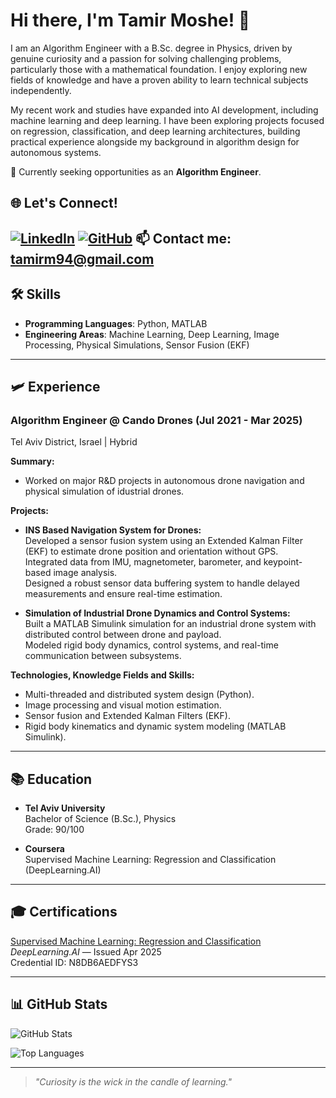 # Hi there, I'm Tamir Moshe! 👋

I am an Algorithm Engineer with a B.Sc. degree in Physics, driven by genuine curiosity and a passion for solving challenging problems, particularly those with a mathematical foundation.
I enjoy exploring new fields of knowledge and have a proven ability to learn technical subjects independently.

My recent work and studies have expanded into AI development, including machine learning and deep learning. I have been exploring projects focused on regression, classification, and deep learning architectures, building practical experience alongside my background in algorithm design for autonomous systems.

🔎 Currently seeking opportunities as an **Algorithm Engineer**.


## 🌐 Let's Connect!

[![LinkedIn](https://img.shields.io/badge/LinkedIn-Connect-blue?logo=linkedin)](https://www.linkedin.com/in/tamir-moshe-48082b218/)
[![GitHub](https://img.shields.io/badge/GitHub-Follow-black?logo=github)](https://github.com/TamirMosheIL)
📫 **Contact me**: [tamirm94@gmail.com](mailto:tamirm94@gmail.com)
---

## 🛠️ Skills

- **Programming Languages**: Python, MATLAB
- **Engineering Areas**: Machine Learning, Deep Learning, Image Processing, Physical Simulations, Sensor Fusion (EKF)

---

## 🛩️ Experience

### Algorithm Engineer @ Cando Drones (Jul 2021 - Mar 2025)
Tel Aviv District, Israel | Hybrid

**Summary:**
- Worked on major R&D projects in autonomous drone navigation and physical simulation of idustrial drones.

**Projects:**
- **INS Based Navigation System for Drones:**  
  Developed a sensor fusion system using an Extended Kalman Filter (EKF) to estimate drone position and orientation without GPS.  
  Integrated data from IMU, magnetometer, barometer, and keypoint-based image analysis.  
  Designed a robust sensor data buffering system to handle delayed measurements and ensure real-time estimation.  
  
- **Simulation of Industrial Drone Dynamics and Control Systems:**  
  Built a MATLAB Simulink simulation for an industrial drone system with distributed control between drone and payload.  
  Modeled rigid body dynamics, control systems, and real-time communication between subsystems.  

**Technologies, Knowledge Fields and Skills:**  
- Multi-threaded and distributed system design (Python).
- Image processing and visual motion estimation.
- Sensor fusion and Extended Kalman Filters (EKF).
- Rigid body kinematics and dynamic system modeling (MATLAB Simulink).

---

## 📚 Education

- **Tel Aviv University**  
  Bachelor of Science (B.Sc.), Physics  
  Grade: 90/100

- **Coursera**  
  Supervised Machine Learning: Regression and Classification (DeepLearning.AI)

---

## 🎓 Certifications

[Supervised Machine Learning: Regression and Classification](https://coursera.org/share/9b191b40e252572c82f9d60fc426609d)    
  *DeepLearning.AI* — Issued Apr 2025  
  Credential ID: N8DB6AEDFYS3

---

## 📊 GitHub Stats

![GitHub Stats](https://github-readme-stats.vercel.app/api?username=TamirMosheIL&show_icons=true&theme=default)

![Top Languages](https://github-readme-stats.vercel.app/api/top-langs/?username=TamirMosheIL&layout=compact&theme=default)

---


> *"Curiosity is the wick in the candle of learning."*


